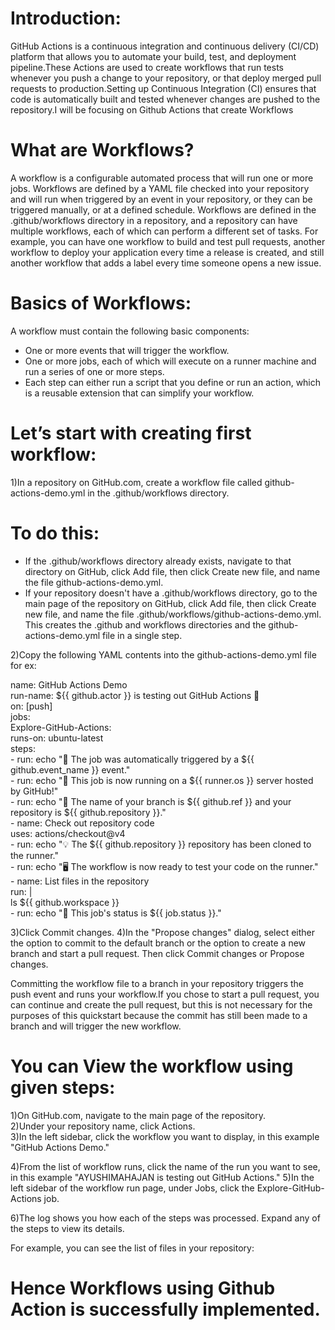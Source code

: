 # Introduction:

GitHub Actions is a continuous integration and continuous delivery (CI/CD) platform that allows you to automate your build, test, and deployment pipeline.These Actions are used to create workflows that run tests whenever you push a change to your repository, or that deploy merged pull requests to production.Setting up Continuous Integration (CI) ensures that code is automatically built and tested whenever changes are pushed to the repository.I will be focusing on Github Actions that create Workflows

# What are Workflows?

A workflow is a configurable automated process that will run one or more jobs. Workflows are defined by a YAML file checked into your repository and will run when triggered by an event in your repository, or they can be triggered manually, or at a defined schedule.
Workflows are defined in the .github/workflows directory in a repository, and a repository can have multiple workflows, each of which can perform a different set of tasks. For example, you can have one workflow to build and test pull requests, another workflow to deploy your application every time a release is created, and still another workflow that adds a label every time someone opens a new issue.


# Basics of Workflows:
A workflow must contain the following basic components:<br>
* One or more events that will trigger the workflow.
* One or more jobs, each of which will execute on a runner machine and run a series of one or more steps.
* Each step can either run a script that you define or run an action, which is a reusable extension that can simplify your workflow. 

# Let’s start with creating first workflow:
1)In a repository on GitHub.com, create a workflow file called github-actions-demo.yml in the .github/workflows directory. 
# To do this:
* If the .github/workflows directory already exists, navigate to that directory on GitHub, click Add file, then click Create new file, and name the file github-actions-demo.yml.
* If your repository doesn't have a .github/workflows directory, go to the main page of the repository on GitHub, click Add file, then click Create new file, and name the file .github/workflows/github-actions-demo.yml. This creates the .github and workflows directories and the github-actions-demo.yml file in a single step.

2)Copy the following YAML contents into the github-actions-demo.yml file for ex:<br>

name: GitHub Actions Demo<br>
run-name: ${{ github.actor }} is testing out GitHub Actions 🚀 <br>
on: [push] <br>
jobs: <br>
  Explore-GitHub-Actions: <br>
    runs-on: ubuntu-latest <br>
    steps: <br>
      - run: echo "🎉 The job was automatically triggered by a ${{ github.event_name }} event." <br>
      - run: echo "🐧 This job is now running on a ${{ runner.os }} server hosted by GitHub!" <br>
      - run: echo "🔎 The name of your branch is ${{ github.ref }} and your repository is ${{ github.repository }}." <br>
      - name: Check out repository code <br>
        uses: actions/checkout@v4 <br>
      - run: echo "💡 The ${{ github.repository }} repository has been cloned to the runner." <br>
      - run: echo "🖥️ The workflow is now ready to test your code on the runner." <br>
      - name: List files in the repository <br>
        run: | <br>
          ls ${{ github.workspace }} <br>
      - run: echo "🍏 This job's status is ${{ job.status }}." <br>
    
3)Click Commit changes.
4)In the "Propose changes" dialog, select either the option to commit to the default branch or the option to create a new branch and start a pull request. Then click Commit changes or Propose changes.


Committing the workflow file to a branch in your repository triggers the push event and runs your workflow.If you chose to start a pull request, you can continue and create the pull request, but this is not necessary for the purposes of this quickstart because the commit has still been made to a branch and will trigger the new workflow.

# You can View the workflow using given steps:
1)On GitHub.com, navigate to the main page of the repository.<br>
2)Under your repository name, click  Actions.<br>
3)In the left sidebar, click the workflow you want to display, in this example "GitHub Actions Demo."<br>

4)From the list of workflow runs, click the name of the run you want to see, in this example "AYUSHIMAHAJAN is testing out GitHub Actions."
5)In the left sidebar of the workflow run page, under Jobs, click the Explore-GitHub-Actions job.

6)The log shows you how each of the steps was processed. Expand any of the steps to view its details.

For example, you can see the list of files in your repository:

# Hence Workflows using Github Action is successfully implemented.
